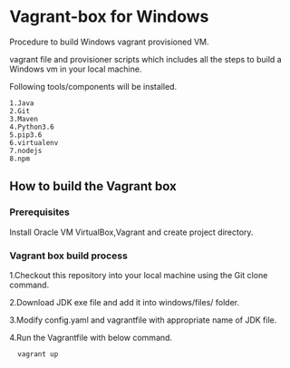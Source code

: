 # Vagrant-box for Windows
Procedure to build Windows vagrant provisioned VM. 

vagrant file and provisioner scripts which includes all the steps to build a Windows vm in your local machine.

Following tools/components will be installed.

    1.Java
    2.Git
    3.Maven
    4.Python3.6
    5.pip3.6
    6.virtualenv
    7.nodejs
    8.npm
    
## How to build the Vagrant box

### Prerequisites

Install Oracle VM VirtualBox,Vagrant and create project directory.

### Vagrant box build process

1.Checkout this repository into your local machine using the Git clone command.

2.Download JDK exe file and add it into windows/files/ folder.

3.Modify config.yaml and vagrantfile with appropriate name of JDK file.

4.Run the Vagrantfile with below command.
```
  vagrant up
```






